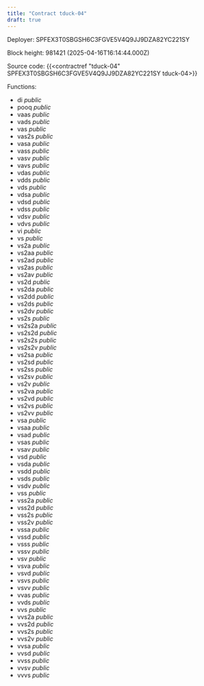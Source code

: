 ```yaml
---
title: "Contract tduck-04"
draft: true
---
```

Deployer: SPFEX3T0SBGSH6C3FGVE5V4Q9JJ9DZA82YC221SY


 



Block height: 981421 (2025-04-16T16:14:44.000Z)

Source code: {{<contractref "tduck-04" SPFEX3T0SBGSH6C3FGVE5V4Q9JJ9DZA82YC221SY tduck-04>}}

Functions:

* di _public_
* pooq _public_
* vaas _public_
* vads _public_
* vas _public_
* vas2s _public_
* vasa _public_
* vass _public_
* vasv _public_
* vavs _public_
* vdas _public_
* vdds _public_
* vds _public_
* vdsa _public_
* vdsd _public_
* vdss _public_
* vdsv _public_
* vdvs _public_
* vi _public_
* vs _public_
* vs2a _public_
* vs2aa _public_
* vs2ad _public_
* vs2as _public_
* vs2av _public_
* vs2d _public_
* vs2da _public_
* vs2dd _public_
* vs2ds _public_
* vs2dv _public_
* vs2s _public_
* vs2s2a _public_
* vs2s2d _public_
* vs2s2s _public_
* vs2s2v _public_
* vs2sa _public_
* vs2sd _public_
* vs2ss _public_
* vs2sv _public_
* vs2v _public_
* vs2va _public_
* vs2vd _public_
* vs2vs _public_
* vs2vv _public_
* vsa _public_
* vsaa _public_
* vsad _public_
* vsas _public_
* vsav _public_
* vsd _public_
* vsda _public_
* vsdd _public_
* vsds _public_
* vsdv _public_
* vss _public_
* vss2a _public_
* vss2d _public_
* vss2s _public_
* vss2v _public_
* vssa _public_
* vssd _public_
* vsss _public_
* vssv _public_
* vsv _public_
* vsva _public_
* vsvd _public_
* vsvs _public_
* vsvv _public_
* vvas _public_
* vvds _public_
* vvs _public_
* vvs2a _public_
* vvs2d _public_
* vvs2s _public_
* vvs2v _public_
* vvsa _public_
* vvsd _public_
* vvss _public_
* vvsv _public_
* vvvs _public_
